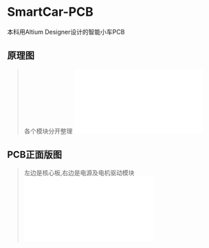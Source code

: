 # SmartCar-PCB
本科用Altium Designer设计的智能小车PCB
## 原理图
> 各个模块分开整理
> ![原理图](./PDF/夏友sch.PDF)  
## PCB正面版图
> 左边是核心板,右边是电源及电机驱动模块
> ![PCB正面版图](./PDF/夏友pcb版图-正面.PDF)  
